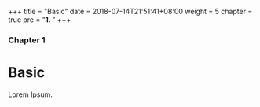 +++
title = "Basic"
date = 2018-07-14T21:51:41+08:00
weight = 5
chapter = true
pre = "<b>1. </b>"
+++

### Chapter 1

# Basic

Lorem Ipsum.
